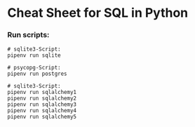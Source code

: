 # Cheat Sheet for SQL in Python

### Run scripts:

```
# sqlite3-Script:
pipenv run sqlite 
```

```
# psycopg-Script:
pipenv run postgres 
```

```
# sqlite3-Script:
pipenv run sqlalchemy1
pipenv run sqlalchemy2
pipenv run sqlalchemy3
pipenv run sqlalchemy4
pipenv run sqlalchemy5
```